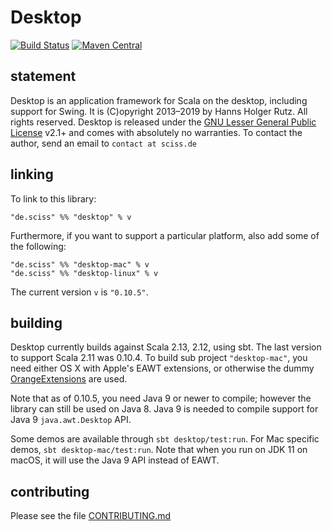# Desktop

[![Build Status](https://travis-ci.org/Sciss/Desktop.svg?branch=master)](https://travis-ci.org/Sciss/Desktop)
[![Maven Central](https://maven-badges.herokuapp.com/maven-central/de.sciss/desktop_2.12/badge.svg)](https://maven-badges.herokuapp.com/maven-central/de.sciss/desktop_2.12)

## statement

Desktop is an application framework for Scala on the desktop, including support for Swing.
It is (C)opyright 2013&ndash;2019 by Hanns Holger Rutz. All rights reserved. Desktop is released under
the [GNU Lesser General Public License](https://git.iem.at/sciss/Desktop/raw/master/LICENSE) v2.1+ and comes
with absolutely no warranties. To contact the author, send an email to `contact at sciss.de`

## linking

To link to this library:

    "de.sciss" %% "desktop" % v

Furthermore, if you want to support a particular platform, also add some of the following:

    "de.sciss" %% "desktop-mac" % v
    "de.sciss" %% "desktop-linux" % v

The current version `v` is `"0.10.5"`.

## building

Desktop currently builds against Scala 2.13, 2.12, using sbt. The last version to support Scala 2.11 was 0.10.4.
To build sub project `"desktop-mac"`, you need either OS X with Apple's EAWT extensions, or otherwise the
dummy [OrangeExtensions](http://ymasory.github.io/OrangeExtensions/) are used.

Note that as of 0.10.5, you need Java 9 or newer to compile; however the library can still be used on
Java 8. Java 9 is needed to compile support for Java 9 `java.awt.Desktop` API.

Some demos are available through `sbt desktop/test:run`. For Mac specific demos, `sbt desktop-mac/test:run`.
Note that when you run on JDK 11 on macOS, it will use the Java 9 API instead of EAWT.

## contributing

Please see the file [CONTRIBUTING.md](CONTRIBUTING.md)

